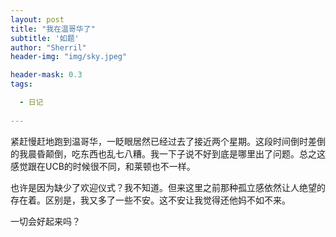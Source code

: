 ```yaml
---
layout: post
title: "我在温哥华了"
subtitle: '如题'
author: "Sherril"
header-img: "img/sky.jpeg"

header-mask: 0.3
tags:

  - 日记
  
---
```


紧赶慢赶地跑到温哥华，一眨眼居然已经过去了接近两个星期。这段时间倒时差倒的我晨昏颠倒，吃东西也乱七八糟。我一下子说不好到底是哪里出了问题。总之这感觉跟在UCB的时候很不同，和莱顿也不一样。

也许是因为缺少了欢迎仪式？我不知道。但来这里之前那种孤立感依然让人绝望的存在着。区别是，我又多了一些不安。这不安让我觉得还他妈不如不来。

一切会好起来吗？

